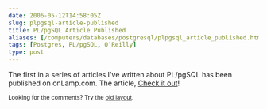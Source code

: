 ```yaml
--- 
date: 2006-05-12T14:58:05Z
slug: plpgsql-article-published
title: PL/pgSQL Article Published
aliases: [/computers/databases/postgresql/plpgsql_article_published.html]
tags: [Postgres, PL/pgSQL, O’Reilly]
type: post
---
```


<p>The first in a series of articles I've written about PL/pgSQL has been
published on onLamp.com. The article, <a
href="http://www.onlamp.com/pub/a/onlamp/2006/05/11/postgresql-plpgsql.html"
title="Writing PostgreSQL Functions with PL/pgSQL">Check it out</a>!</p>

<p class="past"><small>Looking for the comments? Try the <a rel="nofollow" href="//past.justatheory.com/computers/databases/postgresql/plpgsql_article_published.html">old layout</a>.</small></p>


